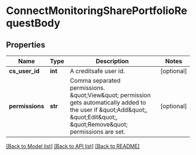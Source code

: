 # ConnectMonitoringSharePortfolioRequestBody

## Properties
Name | Type | Description | Notes
------------ | ------------- | ------------- | -------------
**cs_user_id** | **int** | A creditsafe user id. | [optional] 
**permissions** | **str** | Comma separated permissions. \&quot;View\&quot; permission gets automatically added to the user if \&quot;Add\&quot;, \&quot;Edit\&quot;, \&quot;Remove\&quot; permissions are set. | [optional] 

[[Back to Model list]](../README.md#documentation-for-models) [[Back to API list]](../README.md#documentation-for-api-endpoints) [[Back to README]](../README.md)

